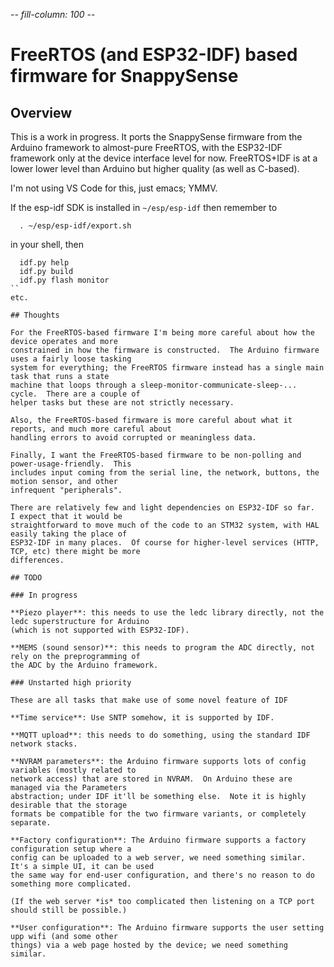 -*- fill-column: 100 -*-

# FreeRTOS (and ESP32-IDF) based firmware for SnappySense

## Overview

This is a work in progress.  It ports the SnappySense firmware from the Arduino framework to
almost-pure FreeRTOS, with the ESP32-IDF framework only at the device interface level for now.
FreeRTOS+IDF is at a lower lower level than Arduino but higher quality (as well as C-based).

I'm not using VS Code for this, just emacs; YMMV.

If the esp-idf SDK is installed in `~/esp/esp-idf` then remember to
```
  . ~/esp/esp-idf/export.sh
```
in your shell, then
```
  idf.py help
  idf.py build
  idf.py flash monitor
``
etc.

## Thoughts

For the FreeRTOS-based firmware I'm being more careful about how the device operates and more
constrained in how the firmware is constructed.  The Arduino firmware uses a fairly loose tasking
system for everything; the FreeRTOS firmware instead has a single main task that runs a state
machine that loops through a sleep-monitor-communicate-sleep-... cycle.  There are a couple of
helper tasks but these are not strictly necessary.

Also, the FreeRTOS-based firmware is more careful about what it reports, and much more careful about
handling errors to avoid corrupted or meaningless data.

Finally, I want the FreeRTOS-based firmware to be non-polling and power-usage-friendly.  This
includes input coming from the serial line, the network, buttons, the motion sensor, and other
infrequent "peripherals".

There are relatively few and light dependencies on ESP32-IDF so far.  I expect that it would be
straightforward to move much of the code to an STM32 system, with HAL easily taking the place of
ESP32-IDF in many places.  Of course for higher-level services (HTTP, TCP, etc) there might be more
differences.

## TODO

### In progress

**Piezo player**: this needs to use the ledc library directly, not the ledc superstructure for Arduino
(which is not supported with ESP32-IDF).

**MEMS (sound sensor)**: this needs to program the ADC directly, not rely on the preprogramming of
the ADC by the Arduino framework.

### Unstarted high priority

These are all tasks that make use of some novel feature of IDF

**Time service**: Use SNTP somehow, it is supported by IDF.

**MQTT upload**: this needs to do something, using the standard IDF network stacks.

**NVRAM parameters**: the Arduino firmware supports lots of config variables (mostly related to
network access) that are stored in NVRAM.  On Arduino these are managed via the Parameters
abstraction; under IDF it'll be something else.  Note it is highly desirable that the storage
formats be compatible for the two firmware variants, or completely separate.

**Factory configuration**: The Arduino firmware supports a factory configuration setup where a
config can be uploaded to a web server, we need something similar.  It's a simple UI, it can be used
the same way for end-user configuration, and there's no reason to do something more complicated.

(If the web server *is* too complicated then listening on a TCP port should still be possible.)

**User configuration**: The Arduino firmware supports the user setting upp wifi (and some other
things) via a web page hosted by the device; we need something similar.
